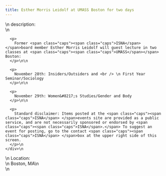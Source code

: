 ```yaml
---
title: Esther Morris Leidolf at UMASS Boston for two days
---
```


<div class="flexinode-body flexinode-2">
  <div class="flexinode-textarea-1">
    <div class="form-item">
      \n <label>description:</label><br /> \n 
      
      <p>
        Former <span class="caps"><span class="caps">ISNA</span> </span>board member Esther Morris Leidolf will guest lecture in two classes at <span class="caps"><span class="caps">UMASS</span></span> Boston:
      </p>\n\n
      
      <p>
        November 28th: Insiders/Outsiders and <br /> \n First Year Seminar/Sociology
      </p>\n\n
      
      <p>
        November 29th: Women&#8217;s Studies/Gender and Body
      </p>\n\n
      
      <p>
        Standard disclaimer: Items posted at the <span class="caps"><span class="caps">ISNA</span> </span>events site are provided as a public service, and are not necessarily sponsored or endorsed by <span class="caps"><span class="caps">ISNA</span>.</span> To suggest an event for posting, go to the contact <span class="caps"><span class="caps">ISNA</span> </span>box at the upper right side of this screen.
      </p>\n
    </div>\n
  </div>
  
  <div class="flexinode-textfield-2">
    <div class="form-item">
      \n <label>Location:</label><br /> \n Boston, MA\n
    </div>\n
  </div>
</div>